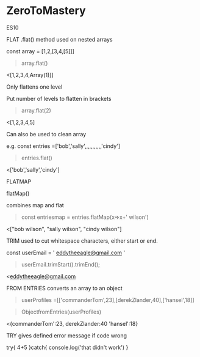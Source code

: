 # ZeroToMastery
ES10

FLAT
.flat() 
method used on nested arrays

const array = [1,2,[3,4,[5]]]

>array.flat()

<[1,2,3,4,Array(1)]]

Only flattens one level

Put number of levels to flatten in brackets

>array.flat(2)

<[1,2,3,4,5]

Can also be used to clean array 

e.g. 
const entries =['bob','sally',,,,,,,,,,,'cindy']

>entries.flat()

<['bob','sally','cindy']

FLATMAP

flatMap()

combines map and flat

>const entriesmap = entries.flatMap(x=>x+' wilson')

<["bob wilson", "sally wilson", "cindy wilson"]

TRIM
used to cut whitespace characters, either start or end.

const userEmail = '       eddytheeagle@gmail.com       '

>userEmail.trimStart().trimEnd();

<eddytheeagle@gmail.com 

FROM ENTRIES
converts an array to an object

>userProfiles =[['commanderTom',23],[derekZlander,40],['hansel',18]]

>ObjectfromEntries(userProfiles)

<{commanderTom':23,
derekZlander:40
'hansel':18}

TRY
gives defined error message if code wrong

try{
4+5
}catch{
console.log('that didn't work')
}



